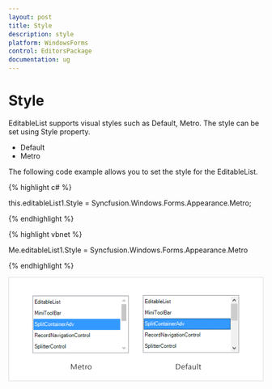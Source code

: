 ```yaml
---
layout: post
title: Style
description: style   
platform: WindowsForms
control: EditorsPackage
documentation: ug
---
```


# Style   

EditableList supports visual styles such as Default, Metro. The style can be set using Style property. 

* Default
* Metro

The following code example allows you to set the style for the EditableList.

{% highlight c# %}

this.editableList1.Style = Syncfusion.Windows.Forms.Appearance.Metro;

{% endhighlight %}

{% highlight vbnet %}


Me.editableList1.Style = Syncfusion.Windows.Forms.Appearance.Metro

{% endhighlight %}



![](Style_images/Style_img1.png)



